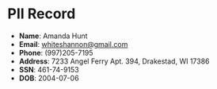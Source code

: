 # PII Record
- **Name**: Amanda Hunt
- **Email**: whiteshannon@gmail.com
- **Phone**: (997)205-7195
- **Address**: 7233 Angel Ferry Apt. 394, Drakestad, WI 17386
- **SSN**: 461-74-9153
- **DOB**: 2004-07-06
